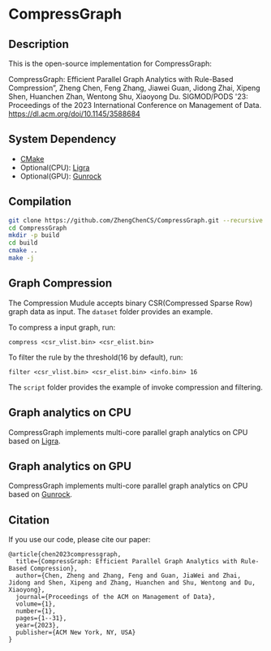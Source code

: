 # CompressGraph

## Description
This is the open-source implementation for CompressGraph:

CompressGraph: Efficient Parallel Graph Analytics with Rule-Based Compression”, Zheng Chen, Feng Zhang, Jiawei Guan, Jidong Zhai, Xipeng Shen, Huanchen Zhan, Wentong Shu, 
Xiaoyong Du. SIGMOD/PODS '23: Proceedings of the 2023 International Conference on Management of Data.
https://dl.acm.org/doi/10.1145/3588684


## System Dependency
 - [CMake](https://gitlab.kitware.com/cmake/cmake)
 - Optional(CPU): [Ligra](https://github.com/jshun/ligra.git)
 - Optional(GPU): [Gunrock](https://github.com/gunrock/gunrock.git)

 ## Compilation
```bash
git clone https://github.com/ZhengChenCS/CompressGraph.git --recursive
cd CompressGraph
mkdir -p build
cd build
cmake ..
make -j
```

## Graph Compression

The Compression Mudule accepts binary CSR(Compressed Sparse Row) graph data as input. The `dataset` folder provides an example.

To compress a input graph, run:
```shell
compress <csr_vlist.bin> <csr_elist.bin>
```

To filter the rule by the threshold(16 by default), run:
```shell
filter <csr_vlist.bin> <csr_elist.bin> <info.bin> 16
```

The `script` folder provides the example of invoke compression and filtering.

## Graph analytics on CPU

CompressGraph implements multi-core parallel graph analytics on CPU based on [Ligra](https://github.com/jshun/ligra.git).

## Graph analytics on GPU

CompressGraph implements multi-core parallel graph analytics on CPU based on [Gunrock](https://github.com/gunrock/gunrock.git).


## Citation

If you use our code, please cite our paper:

```
@article{chen2023compressgraph,
  title={CompressGraph: Efficient Parallel Graph Analytics with Rule-Based Compression},
  author={Chen, Zheng and Zhang, Feng and Guan, JiaWei and Zhai, Jidong and Shen, Xipeng and Zhang, Huanchen and Shu, Wentong and Du, Xiaoyong},
  journal={Proceedings of the ACM on Management of Data},
  volume={1},
  number={1},
  pages={1--31},
  year={2023},
  publisher={ACM New York, NY, USA}
}
```



